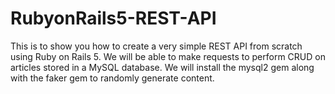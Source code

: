 # RubyonRails5-REST-API
This is to show you how to create a very simple REST API from scratch using Ruby on Rails 5. We will be able to make requests to perform CRUD on articles stored in a MySQL database. We will install the mysql2 gem along with the faker gem to randomly generate content.
